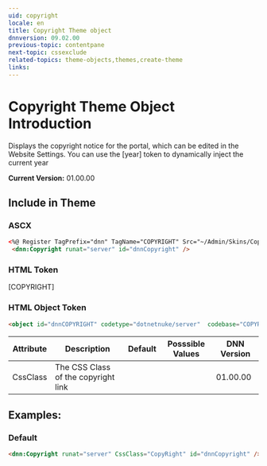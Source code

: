 ```yaml
---
uid: copyright  
locale: en  
title: Copyright Theme object  
dnnversion: 09.02.00  
previous-topic: contentpane  
next-topic: cssexclude  
related-topics: theme-objects,themes,create-theme  
links:  
---
```


# Copyright Theme Object Introduction  

Displays the copyright notice for the portal, which can be edited in the Website Settings. 
You can use the [year] token to dynamically inject the current year 


**Current Version:** 01.00.00  


## Include in Theme

### ASCX
``` html
<%@ Register TagPrefix="dnn" TagName="COPYRIGHT" Src="~/Admin/Skins/CopyRight.ascx" %>  
 <dnn:Copyright runat="server" id="dnnCopyright" /> 
```

### HTML Token
[COPYRIGHT]

### HTML Object Token
``` html
<object id="dnnCOPYRIGHT" codetype="dotnetnuke/server"  codebase="COPYRIGHT"></object>
```

| Attribute | Description | Default | Posssible Values | DNN Version |
| --- | --- | --- | --- | --- |
| CssClass | The CSS Class of the copyright link  |  |  | 01.00.00 |





## Examples:

### Default
~~~html
<dnn:Copyright runat="server" CssClass="CopyRight" id="dnnCopyright" /> 
~~~